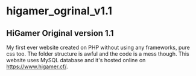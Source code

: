 # higamer_ogrinal_v1.1
 ## HiGamer Original version 1.1
 
 My first ever website created on PHP without using any frameworks, pure css too. The folder structure is awful and the code is a mess though.
 This website uses MySQL database and it's hosted online on https://www.higamer.cf/.

